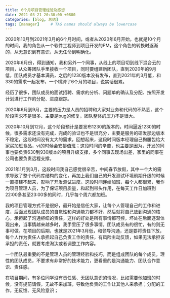 ```yaml
---
title: 6个月项目管理经验及感想
date: 2021-03-21 20:30:00 +0800
categories: [blog, 总结]
tags: [manager]     # TAG names should always be lowercase
---
```


2020年10月到2021年3月的6个月时间，或者从2020年6月开始，也就是10个月的时间，我的角色从一个软件工程师到项目开发的PM，这个角色的转换时逐渐的，从无意识到有意识，从无任命到明确化。

2020年6月份，得到通知，我和另外一个同事，从线上的项目切到线下混合云的项目，从众筹团队手里接收一个项目，同时要组建新团队，直到2020年的9月低，团队成员才基本满员，之后的1230版本没有发布，直到2021年的3月低，和330的需求一起发布，一个横跨了6个月的项目，说实话很累。

经历了很多，团队成员的面试招聘、需求的分析、问题单的确认及分配、按照开发计划进行工作的分配、进度跟踪。

2020年6月到9月，主要的压力是人员的招聘和大家对业务和代码的不熟悉，这个阶段需求不是很多、主要是bug的修复，团队整体的压力不是很大。

2020年10月到12月，这个阶段预计是要发布1230的版本的，时间逼近1230的时候，很多需求还没有完成，完成的验证也不是很充分，主要是服务的研发那边版本不稳定，这段时间没有太大的需求，回想起来，这段时间版本经理自己掏腰包给大家买加班食品，vt的时候会安排值班；这段时间的辛苦，也主要是因为，开发的同事也要负责630到930版本的项目升级支撑，多个同事去现场出差，家里的同事在公司也要负责远程支撑。

2021年1月到3月，这段时间我自己感觉很辛苦，中间春节放假，其中一个大的需求导致了整个代码库结构的变化，再加上我们自己的开发测试环境前期升级的时候一直搭建不起来，影响了开发测试进度。这段时间连续加班，每个人都很累，我作为项目管理人员，为了保证项目质量，和起到带头作用，在每天工作日加班到22:00多甚至23:00多的同时，几乎每个周六都加班。

我的项目管理方式不是很好，最开始是信任大家，让每个人管理自己的工作和进度，后面发现团队成员的自觉性和沟通能力都不好，然后就将自己放到沟通的核心，承担起了沟通枢纽的责任，这样的好处是所有事情都可控，坏处在后面逐渐体现出来，当事情越来越多时，我手里压了很多事情，团队成员有的很忙，有的则无事可做。在项目的后期，也就是2021年3月低，和领导沟通，还是要将责任下放，每个人作为责任人承担起自己负责工作的责任，有风险主动反馈，如果无法承担该承担的责任，就要考虑淘汰或者调整工作内容。

一个团队最重要的不是管理人员的管理经验和技巧，而是组成团队的每个成员，理性的团队成员，不要求有非常好的技术能力，更看重的是沟通能力、团队合作意识、责任感。

在项目期间，有多位同学没有责任感、无团队意识的情况，比如需要他加班的时候，没有提前请假，无故不来加班，导致他负责的工作让其他人来承担；分配的工作，无反馈、无风险意识；



